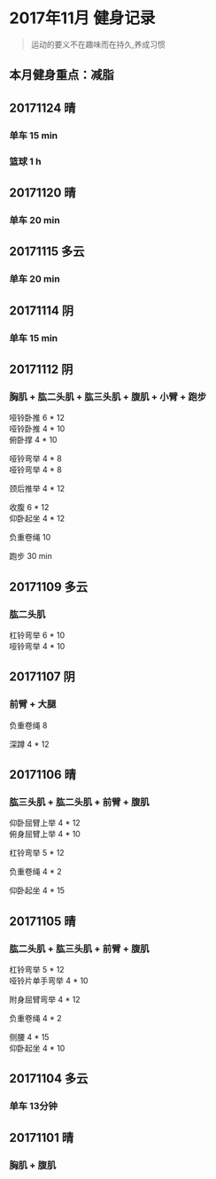 # 2017年11月 健身记录   
> 运动的要义不在趣味而在持久,养成习惯

本月健身重点：**减脂**
--- 
## 20171124 晴
### 单车 15 min
### 篮球 1 h

## 20171120 晴
### 单车 20 min

## 20171115 多云
### 单车 20 min

## 20171114 阴
### 单车 15 min


## 20171112 阴
### 胸肌 + 肱二头肌 + 肱三头肌 + 腹肌 + 小臂 + 跑步
哑铃卧推 6 * 12  
哑铃卧推 4 * 10  
俯卧撑 4 * 10  

哑铃弯举 4 * 8  
哑铃弯举 4 * 8  

颈后推举 4 * 12  

收腹 6 * 12  
仰卧起坐 4 * 12  

负重卷绳 10 

跑步 30 min

## 20171109 多云
### 肱二头肌
杠铃弯举 6 * 10  
哑铃弯举 4 * 10  

## 20171107 阴
### 前臂 + 大腿
负重卷绳 8  

深蹲 4 * 12

## 20171106 晴
### 肱三头肌 + 肱二头肌 + 前臂 + 腹肌
仰卧屈臂上举 4 * 12  
俯身屈臂上举 4 * 10  

杠铃弯举  5 * 12  

负重卷绳 4 * 2

仰卧起坐 4 * 15  

## 20171105 晴 
### 肱二头肌 + 肱三头肌 + 前臂 + 腹肌
杠铃弯举 5 * 12  
哑铃片单手弯举 4 * 10  

附身屈臂弯举 4 * 12  

负重卷绳 4 * 2

侧腰 4 * 15  
仰卧起坐 4 * 10  

## 20171104 多云
### 单车 13分钟

## 20171101 晴
### 胸肌 + 腹肌